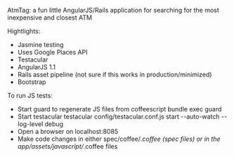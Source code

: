 
AtmTag: a fun little AngularJS/Rails application for searching for the most inexpensive and closest ATM

Hightlights:
* Jasmine testing
* Uses Google Places API
* Testacular
* AngularJS 1.1
* Rails asset pipeline (not sure if this works in production/minimized)
* Bootstrap

To run JS tests:

* Start guard to regenerate JS files from coffeescript
        bundle exec guard
* Start testacular
        testacular config/testacular.conf.js start --auto-watch --log-level debug
* Open a browser on localhost:8085
* Make code changes in either spec/coffee/*.coffee (spec files) or in the app/assets/javascript/*.coffee files


